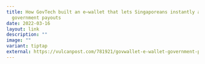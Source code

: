 ```yaml
---
title: How GovTech built an e–wallet that lets Singaporeans instantly access
  government payouts
date: 2022-03-16
layout: link
description: ""
image: ""
variant: tiptap
external: https://vulcanpost.com/781921/govwallet-e-wallet-government-payouts-singapore/
---
```


